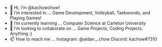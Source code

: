 - 👋 Hi, I’m @kachowchow!
- 👀 I’m interested in ... Game Development, Volleyball, Taekwondo, and Playing Games!
- 🌱 I’m currently learning ... Computer Science at Carleton University
- 💞️ I’m looking to collaborate on ... Game Projects, Coding Projects, Anything :)
- 📫 How to reach me ... Instagram: @aidan._.chow Discord: kachow#7310 

<!---
kachowchow/kachowchow is a ✨ special ✨ repository because its `README.md` (this file) appears on your GitHub profile.
You can click the Preview link to take a look at your changes.
--->
